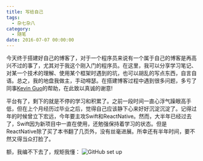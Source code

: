 ```yaml
---
title: 写给自己
tags:
  - 杂七杂八
category:
  - 随笔
date: 2016-07-07 00:00:00
---
```


今天终于搭建好自己的博客了，对于一个程序员来说有一个属于自己的博客是再高兴不过的事了，尤其对于我这个刚入门的程序员。在这里，我可以分享学习笔记、对某一个技术的理解、使用某个框架时遇到的坑，也可以胡乱的写点东西，自言自语。总之，我的地盘我做主，手动嘚瑟。在搭建博客过程中遇到很多问题，多亏了同事[Kevin Guo](https://imciel.com/about/)的帮助，在此致以真诚的谢意!

<!--more-->

平台有了，剩下的就是不停的学习和积累了。之前一段时间一直心浮气躁眼高手低，但在上个月经历过毕业之后，觉得自己应该静下心来好好沉淀沉淀了。记得过年的时候曾立下宏远，今年要主攻Swift和ReactNative。然而，大半年已经过去了，Swift因为新项目中一直在使用，还勉强保持着学习的状态。但是ReactNative除了买了本书翻了几页外，没有丝毫进展。所幸还有半年时间，要不然又得当众打脸了。

额，我编不下去了，规矩我懂：
![GitHub set up](https://o9xwn216o.qnssl.com/blog-img/1467887511534.png)

